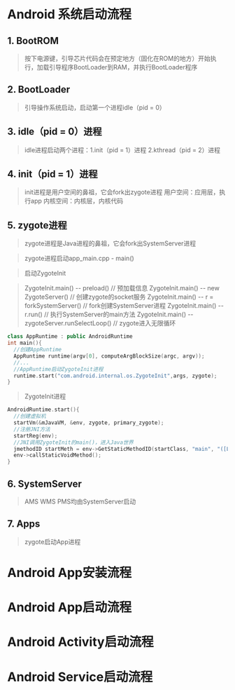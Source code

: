 # Android 系统启动流程
## 1. BootROM
> 按下电源键，引导芯片代码会在预定地方（固化在ROM的地方）开始执行，加载引导程序BootLoader到RAM，并执行BootLoader程序
## 2. BootLoader
> 引导操作系统启动，启动第一个进程idle（pid = 0）
## 3. idle（pid = 0）进程
> idle进程启动两个进程：1.init（pid = 1）进程 2.kthread（pid = 2）进程
## 4. init（pid = 1）进程
> init进程是用户空间的鼻祖，它会fork出zygote进程
> 用户空间：应用层，执行app
> 内核空间：内核层，内核代码
## 5. zygote进程
> zygote进程是Java进程的鼻祖，它会fork出SystemServer进程

> zygote进程启动app_main.cpp - main()

> 启动ZygoteInit

> ZygoteInit.main() -- preload() // 预加载信息
> ZygoteInit.main() -- new ZygoteServer() // 创建zygote的socket服务
> ZygoteInit.main() -- r = forkSystemServer() // fork创建SystemServer进程
> ZygoteInit.main() -- r.run() // 执行SystemServer的main方法
> ZygoteInit.main() -- zygoteServer.runSelectLoop() // zygote进入无限循环
> 
```c++
class AppRuntime : public AndroidRuntime
int main(){
  //创建AppRuntime
  AppRuntime runtime(argv[0], computeArgBlockSize(argc, argv));
  //...
  //AppRuntime启动ZygoteInit进程
  runtime.start("com.android.internal.os.ZygoteInit",args, zygote);
}
```

> ZygoteInit进程
```c++
AndroidRuntime.start(){
  //创建虚拟机
  startVm(&mJavaVM, &env, zygote, primary_zygote);
  //注册JNI方法
  startReg(env);
  //JNI调用ZygoteInit的main()，进入Java世界
  jmethodID startMeth = env->GetStaticMethodID(startClass, "main", "([Ljava/lang/String;)V");
  env->callStaticVoidMethod();
}
```

## 6. SystemServer
> AMS WMS PMS均由SystemServer启动
## 7. Apps
> zygote启动App进程

# Android App安装流程

# Android App启动流程

# Android Activity启动流程

# Android Service启动流程
